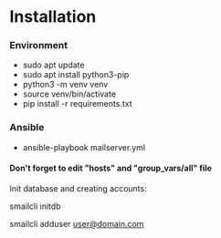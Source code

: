 <h1> Installation

<h3>Environment</h3>

* sudo apt update
* sudo apt install python3-pip
* python3 -m venv venv
* source venv/bin/activate
* pip install -r requirements.txt

<h3> Ansible </h3>

* ansible-playbook mailserver.yml

<h4> Don't forget to edit "hosts" and "group_vars/all" file</h4>

Init database and creating accounts:

smailcli initdb

smailcli adduser <user@domain.com>